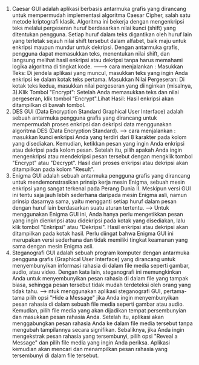 1. Caesar GUI adalah aplikasi berbasis antarmuka grafis yang dirancang untuk mempermudah implementasi algoritma Caesar Cipher, salah satu metode kriptografi klasik. Algoritma ini bekerja dengan mengenkripsi teks melalui pergeseran huruf berdasarkan nilai kunci (shift) yang ditentukan pengguna. Setiap huruf dalam teks digantikan oleh huruf lain yang terletak sejauh nilai shift tersebut dalam alfabet, baik maju untuk enkripsi maupun mundur untuk dekripsi. Dengan antarmuka grafis, pengguna dapat memasukkan teks, menentukan nilai shift, dan langsung melihat hasil enkripsi atau dekripsi tanpa harus memahami logika algoritma di tingkat kode.            ---> cara menjalankan : Masukkan Teks: Di jendela aplikasi yang muncul, masukkan teks yang ingin Anda enkripsi ke dalam kotak teks pertama. Masukkan Nilai Pergeseran: Di kotak teks kedua, masukkan nilai pergeseran yang diinginkan (misalnya, 3).Klik Tombol "Encrypt": Setelah Anda memasukkan teks dan nilai pergeseran, klik tombol "Encrypt".Lihat Hasil: Hasil enkripsi akan ditampilkan di bawah tombol.
2. DES GUI (Data Encryption Standard Graphical User Interface) adalah sebuah antarmuka pengguna grafis yang dirancang untuk mempermudah proses enkripsi dan dekripsi data menggunakan algoritma DES (Data Encryption Standard).                                                                                                           --> cara menjalankan :  masukkan kunci enkripsi Anda yang terdiri dari 8 karakter pada kolom yang disediakan. Kemudian, ketikkan pesan yang ingin Anda enkripsi atau dekripsi pada kolom pesan. Setelah itu, pilih apakah Anda ingin mengenkripsi atau mendekripsi pesan tersebut dengan mengklik tombol "Encrypt" atau "Decrypt". Hasil dari proses enkripsi atau dekripsi akan ditampilkan pada kolom "Result".
3. Enigma GUI adalah sebuah antarmuka pengguna grafis yang dirancang untuk mendemonstrasikan prinsip kerja mesin Enigma, sebuah mesin enkripsi yang sangat terkenal pada Perang Dunia II. Meskipun versi GUI ini tentu saja jauh lebih sederhana daripada mesin Enigma asli, namun prinsip dasarnya sama, yaitu mengganti setiap huruf dalam pesan dengan huruf lain berdasarkan suatu aturan tertentu.                                                                                               --> Untuk menggunakan Enigma GUI ini, Anda hanya perlu mengetikkan pesan yang ingin dienkripsi atau didekripsi pada kotak yang disediakan, lalu klik tombol "Enkripsi" atau "Dekripsi". Hasil enkripsi atau dekripsi akan ditampilkan pada kotak hasil. Perlu diingat bahwa Enigma GUI ini merupakan versi sederhana dan tidak memiliki tingkat keamanan yang sama dengan mesin Enigma asli.
4.  Steganografi GUI adalah sebuah program komputer dengan antarmuka pengguna grafis (Graphical User Interface) yang dirancang untuk menyembunyikan informasi rahasia di dalam file media seperti gambar, audio, atau video. Dengan kata lain, steganografi ini memungkinkan Anda untuk menyembunyikan pesan rahasia di dalam file yang tampak biasa, sehingga pesan tersebut tidak mudah terdeteksi oleh orang yang tidak tahu.                                                                        --> ntuk menggunakan aplikasi steganografi GUI, pertama-tama pilih opsi "Hide a Message" jika Anda ingin menyembunyikan pesan rahasia di dalam sebuah file media seperti gambar atau audio. Kemudian, pilih file media yang akan dijadikan tempat persembunyian dan masukkan pesan rahasia Anda. Setelah itu, aplikasi akan menggabungkan pesan rahasia Anda ke dalam file media tersebut tanpa mengubah tampilannya secara signifikan. Sebaliknya, jika Anda ingin mengekstrak pesan rahasia yang tersembunyi, pilih opsi "Reveal a Message" dan pilih file media yang ingin Anda periksa. Aplikasi kemudian akan mencari dan menampilkan pesan rahasia yang tersembunyi di dalam file tersebut.
